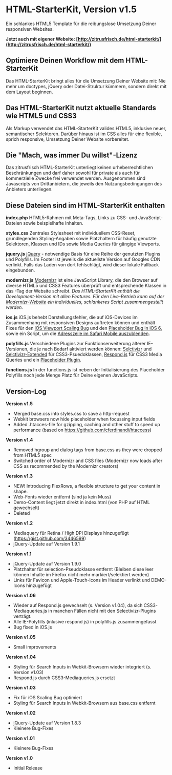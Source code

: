# HTML-StarterKit, Version v1.5
Ein schlankes HTML5 Template für die reibungslose Umsetzung Deiner responsiven Websites.

**Jetzt auch mit eigener Website: [http://zitrusfrisch.de/html-starterkit/](http://zitrusfrisch.de/html-starterkit/)**

## Optimiere Deinen Workflow mit dem HTML-StarterKit
Das HTML-StarterKit bringt alles für die Umsetzung Deiner Website mit: Nie mehr um doctypes, jQuery oder Datei-Struktur kümmern, sondern direkt mit dem Layout beginnen.

## Das HTML-StarterKit nutzt aktuelle Standards wie HTML5 und CSS3
Als Markup verwendet das HTML-StarterKit valides HTML5, inklusive neuer, semantischer Selektoren. Darüber hinaus ist im CSS alles für eine flexible, sprich responsive, Umsetzung Deiner Website vorbereitet.

## Die "Mach, was immer Du willst"-Lizenz
Das zitrusfrisch HTML-StarterKit unterliegt keinen urheberrechtlichen Beschränkungen und darf daher sowohl für private als auch für kommerzielle Zwecke frei verwendet werden. Ausgenommen sind Javascripts von Drittanbietern, die jeweils den Nutzungsbedingungen des Anbieters unterliegen.

## Diese Dateien sind im HTML-StarterKit enthalten

**index.php**
HTML5-Rahmen mit Meta-Tags, Links zu CSS- und JavaScript-Dateien sowie beispielhafte Inhalten.

**styles.css**
Zentrales Stylesheet mit individuellem CSS-Reset, grundlegenden Styling-Angaben sowie Platzhaltern für häufig genutzte Selektoren, Klassen und IDs sowie Media Queries für gängige Viewports.

**jquery.js**
[jQuery](http://jquery.com/) - notwendige Basis für eine Reihe der genutzten Plugins und Polyfills. Im Footer ist jeweils die aktuellste Version auf Googles CDN verlinkt. Falls das Laden von dort fehlschlägt, wird dieser lokale Fallback eingebunden.

**modernizr.js**
[Modernizr](http://modernizr.com/) ist eine JavaScript Library, die den Browser auf diverse HTML5 und CSS3 Features überprüft und entsprechende Klassen in das <html>-Tag der Website schreibt.
*Das HTML-StarterKit enthält die Development-Version mit allen Features. Für den Live-Betrieb kann auf der [Modernizr-Website](http://modernizr.com/) ein individuelles, schlankeres Script zusammengestellt werden.*

**ios.js**
iOS.js behebt Darstellungsfehler, die auf iOS-Devices im Zusammenhang mit responsiven Designs auftreten können und enthält Fixes für den [iOS Viewport Scaling Bug](https://gist.github.com/901295) und den [Placeholder Bug in iOS 6](http://mooki83.tistory.com), sowie ein Script, um die [Adresszeile im Safari Mobile auszublenden](http://remysharp.com/2010/08/05/doing-it-right-skipping-the-iphone-url-bar/).

**polyfills.js**
Verschiedene Plugins zur Funktionserweiterung älterer IE-Versionen, die je nach Bedarf aktiviert werden können: [Selctivizr](http://selectivizr.com) und [Selctivizr-Extended](http://github.com/keithclark/JQuery-Extended-Selectors) für CSS3-Psuedoklassen, [Respond.js](http://j.mp/respondjs) für CSS3 Media Queries und ein [Placeholder Plugin](https://github.com/mathiasbynens/jquery-placeholder).

**functions.js**
In der functions.js ist neben der Initialisierung des Placeholder Polyfills noch jede Menge Platz für Deine eigenen JavaScripts.


## Version-Log  

**Version v1.5**
+ Merged base.css into styles.css to save a http-request
+ Webkit browsers now hide placeholder when focussing input fields
+ Added .htacces-file for gzipping, caching and other stuff to speed up performance (based on https://github.com/cferdinandi/htaccess)

**Version v1.4**
+ Removed hgroup and dialog tags from base.css as they were dropped from HTML5 spec  
+ Switched order of Modernizr and CSS files (Modernizr now loads after CSS as recommended by the Modernizr creators)

**Version v1.3**
+ NEW! Introducing FlexRows, a flexible structure to get your content in shape.
+ Web-Fonts wieder entfernt (sind ja kein Muss)
+ Demo-Content liegt jetzt direkt in index.html (von PHP auf HTML gewechselt)
+ Deleted <dialog> from base.css

**Version v1.2**
+ Mediaquery für Retina / High DPI Displays hinzugefügt (https://gist.github.com/3446599)
+ jQuery-Update auf Version 1.9.1

**Version v1.1**
+ jQuery-Update auf Version 1.9.0
+ Platzhalter für selection-Pseudoklasse entfernt (Bleiben diese leer können Inhalte im Firefox nicht mehr markiert/selektiert werden)
+ Links für Favicon und Apple-Touch-Icons im Header verlinkt und DEMO-Icons hinzugefügt

**Version v1.06**
+ Wieder auf Respond.js gewechselt (s. Version v1.04), da sich CSS3-Mediaqueries.js in manchen Fällen nicht mit den Selectivizr-Plugins verträgt.
+ Alle IE-Polyfills (inlusive respond.js) in polyfills.js zusammengefasst
+ Bug fixed in iOS.js

**Version v1.05**
+ Small improvements

**Version v1.04**
+ Styling für Search Inputs in Webkit-Browsern wieder integriert (s. Version v1.03)
+ Respond.js durch CSS3-Mediaqueries.js ersetzt

**Version v1.03**
+ Fix für iOS Scaling Bug optimiert
+ Styling für Search Inputs in Webkit-Browsern aus base.css entfernt

**Version v1.02**
+ jQuery-Update auf Version 1.8.3
+ Kleinere Bug-Fixes

**Version v1.01**
+ Kleinere Bug-Fixes

**Version v1.0**
+ Initial Release

